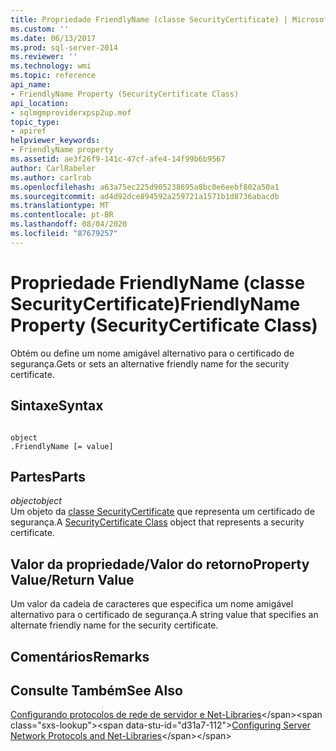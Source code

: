 ```yaml
---
title: Propriedade FriendlyName (classe SecurityCertificate) | Microsoft Docs
ms.custom: ''
ms.date: 06/13/2017
ms.prod: sql-server-2014
ms.reviewer: ''
ms.technology: wmi
ms.topic: reference
api_name:
- FriendlyName Property (SecurityCertificate Class)
api_location:
- sqlmgmproviderxpsp2up.mof
topic_type:
- apiref
helpviewer_keywords:
- FriendlyName property
ms.assetid: ae3f26f9-141c-47cf-afe4-14f99b6b9567
author: CarlRabeler
ms.author: carlrab
ms.openlocfilehash: a63a75ec225d905238695a8bc0e6eebf802a50a1
ms.sourcegitcommit: ad4d92dce894592a259721a1571b1d8736abacdb
ms.translationtype: MT
ms.contentlocale: pt-BR
ms.lasthandoff: 08/04/2020
ms.locfileid: "87679257"
---
```

# <a name="friendlyname-property-securitycertificate-class"></a><span data-ttu-id="d31a7-102">Propriedade FriendlyName (classe SecurityCertificate)</span><span class="sxs-lookup"><span data-stu-id="d31a7-102">FriendlyName Property (SecurityCertificate Class)</span></span>
  <span data-ttu-id="d31a7-103">Obtém ou define um nome amigável alternativo para o certificado de segurança.</span><span class="sxs-lookup"><span data-stu-id="d31a7-103">Gets or sets an alternative friendly name for the security certificate.</span></span>  
  
## <a name="syntax"></a><span data-ttu-id="d31a7-104">Sintaxe</span><span class="sxs-lookup"><span data-stu-id="d31a7-104">Syntax</span></span>  
  
```  
  
object  
.FriendlyName [= value]  
```  
  
## <a name="parts"></a><span data-ttu-id="d31a7-105">Partes</span><span class="sxs-lookup"><span data-stu-id="d31a7-105">Parts</span></span>  
 <span data-ttu-id="d31a7-106">*object*</span><span class="sxs-lookup"><span data-stu-id="d31a7-106">*object*</span></span>  
 <span data-ttu-id="d31a7-107">Um objeto da [classe SecurityCertificate](securitycertificate-class.md) que representa um certificado de segurança.</span><span class="sxs-lookup"><span data-stu-id="d31a7-107">A [SecurityCertificate Class](securitycertificate-class.md) object that represents a security certificate.</span></span>  
  
## <a name="property-valuereturn-value"></a><span data-ttu-id="d31a7-108">Valor da propriedade/Valor do retorno</span><span class="sxs-lookup"><span data-stu-id="d31a7-108">Property Value/Return Value</span></span>  
 <span data-ttu-id="d31a7-109">Um valor da cadeia de caracteres que especifica um nome amigável alternativo para o certificado de segurança.</span><span class="sxs-lookup"><span data-stu-id="d31a7-109">A string value that specifies an alternate friendly name for the security certificate.</span></span>  
  
## <a name="remarks"></a><span data-ttu-id="d31a7-110">Comentários</span><span class="sxs-lookup"><span data-stu-id="d31a7-110">Remarks</span></span>  
  
## <a name="see-also"></a><span data-ttu-id="d31a7-111">Consulte Também</span><span class="sxs-lookup"><span data-stu-id="d31a7-111">See Also</span></span>  
 <span data-ttu-id="d31a7-112">[Configurando protocolos de rede de servidor e Net-Libraries](https://msdn.microsoft.com/library/ms177485\(v=sql.100\).aspx)</span><span class="sxs-lookup"><span data-stu-id="d31a7-112">[Configuring Server Network Protocols and Net-Libraries](https://msdn.microsoft.com/library/ms177485\(v=sql.100\).aspx)</span></span>  
  
  

